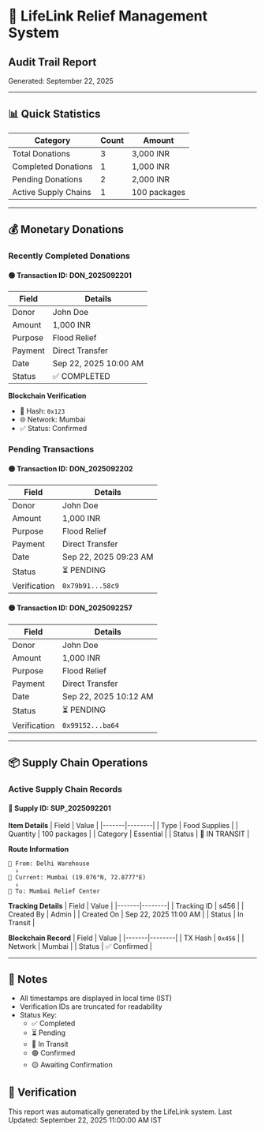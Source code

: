 # 🏥 LifeLink Relief Management System
## Audit Trail Report
Generated: September 22, 2025

---

## 📊 Quick Statistics
| Category | Count | Amount |
|----------|--------|---------|
| Total Donations | 3 | 3,000 INR |
| Completed Donations | 1 | 1,000 INR |
| Pending Donations | 2 | 2,000 INR |
| Active Supply Chains | 1 | 100 packages |

---

## 💰 Monetary Donations

### Recently Completed Donations
#### 🟢 Transaction ID: DON_2025092201
| Field | Details |
|-------|---------|
| Donor | John Doe |
| Amount | 1,000 INR |
| Purpose | Flood Relief |
| Payment | Direct Transfer |
| Date | Sep 22, 2025 10:00 AM |
| Status | ✅ COMPLETED |

**Blockchain Verification**
- 🔗 Hash: `0x123`
- 🌐 Network: Mumbai
- ✅ Status: Confirmed

### Pending Transactions

#### 🟡 Transaction ID: DON_2025092202
| Field | Details |
|-------|---------|
| Donor | John Doe |
| Amount | 1,000 INR |
| Purpose | Flood Relief |
| Payment | Direct Transfer |
| Date | Sep 22, 2025 09:23 AM |
| Status | ⏳ PENDING |
| Verification | `0x79b91...58c9` |

#### 🟡 Transaction ID: DON_2025092257
| Field | Details |
|-------|---------|
| Donor | John Doe |
| Amount | 1,000 INR |
| Purpose | Flood Relief |
| Payment | Direct Transfer |
| Date | Sep 22, 2025 10:12 AM |
| Status | ⏳ PENDING |
| Verification | `0x99152...ba64` |

---

## 📦 Supply Chain Operations

### Active Supply Chain Records
#### 🚚 Supply ID: SUP_2025092201

**Item Details**
| Field | Value |
|-------|--------|
| Type | Food Supplies |
| Quantity | 100 packages |
| Category | Essential |
| Status | 🚚 IN TRANSIT |

**Route Information**
```
📍 From: Delhi Warehouse
  ↓
🚚 Current: Mumbai (19.076°N, 72.8777°E)
  ↓
📍 To: Mumbai Relief Center
```

**Tracking Details**
| Field | Value |
|-------|--------|
| Tracking ID | s456 |
| Created By | Admin |
| Created On | Sep 22, 2025 11:00 AM |
| Status | In Transit |

**Blockchain Record**
| Field | Value |
|-------|--------|
| TX Hash | `0x456` |
| Network | Mumbai |
| Status | ✅ Confirmed |

---

## 📝 Notes
- All timestamps are displayed in local time (IST)
- Verification IDs are truncated for readability
- Status Key:
  - ✅ Completed
  - ⏳ Pending
  - 🚚 In Transit
  - 🟢 Confirmed
  - 🟡 Awaiting Confirmation

## 🔐 Verification
This report was automatically generated by the LifeLink system.
Last Updated: September 22, 2025 11:00:00 AM IST